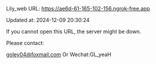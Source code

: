 Lily_web URL: https://ae6d-61-165-102-156.ngrok-free.app

Updated at: 2024-12-09 20:30:24

If you cannot open this URL, the server might be down.

Please contact: 

goley04@foxmail.com Or Wechat:GL_yeaH
